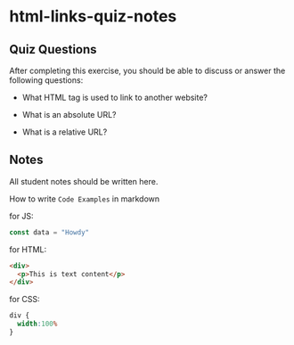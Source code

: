# html-links-quiz-notes

## Quiz Questions

After completing this exercise, you should be able to discuss or answer the following questions:

- What HTML tag is used to link to another website?

- What is an absolute URL?

- What is a relative URL?


## Notes

All student notes should be written here.


How to write `Code Examples` in markdown

for JS:
```javascript
const data = "Howdy"
```

for HTML:
```html
<div>
  <p>This is text content</p>
</div>
```

for CSS:
```css
div {
  width:100%
}
```
